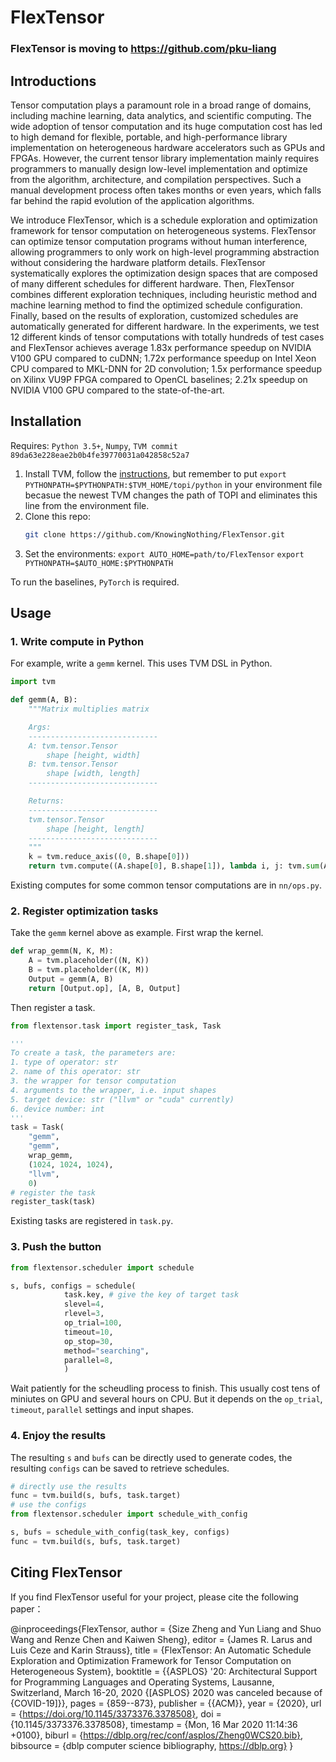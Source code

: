 # FlexTensor

### FlexTensor is moving to https://github.com/pku-liang

## Introductions

Tensor computation plays a paramount role in a broad range
of domains, including machine learning, data analytics, and
scientific computing. The wide adoption of tensor computation
and its huge computation cost has led to high demand
for flexible, portable, and high-performance library implementation
on heterogeneous hardware accelerators such
as GPUs and FPGAs. However, the current tensor library
implementation mainly requires programmers to manually
design low-level implementation and optimize from the algorithm,
architecture, and compilation perspectives. Such
a manual development process often takes months or even
years, which falls far behind the rapid evolution of the application
algorithms.

We introduce FlexTensor, which is a schedule
exploration and optimization framework for tensor computation
on heterogeneous systems. FlexTensor can optimize
tensor computation programs without human interference,
allowing programmers to only work on high-level programming
abstraction without considering the hardware platform
details. FlexTensor systematically explores the optimization
design spaces that are composed of many different schedules
for different hardware. Then, FlexTensor combines different
exploration techniques, including heuristic method and 
machine learning method to find the optimized schedule
configuration. Finally, based on the results of exploration,
customized schedules are automatically generated for different
hardware. In the experiments, we test 12 different kinds
of tensor computations with totally hundreds of test cases
and FlexTensor achieves average 1.83x performance speedup
on NVIDIA V100 GPU compared to cuDNN; 1.72x performance
speedup on Intel Xeon CPU compared to MKL-DNN
for 2D convolution; 1.5x performance speedup on Xilinx
VU9P FPGA compared to OpenCL baselines; 2.21x speedup
on NVIDIA V100 GPU compared to the state-of-the-art.


## Installation

Requires: `Python 3.5+`, `Numpy`, `TVM commit 89da63e228eae2b0b4fe39770031a042858c52a7`

1. Install TVM, follow the [instructions](https://docs.tvm.ai/install/from_source.html), but remember to put `export PYTHONPATH=$PYTHONPATH:$TVM_HOME/topi/python` in your environment file becasue the newest TVM changes the path of TOPI and eliminates this line from the environment file.
2. Clone this repo:
   ```sh
   git clone https://github.com/KnowingNothing/FlexTensor.git
   ```
3. Set the environments:
   `export AUTO_HOME=path/to/FlexTensor`
   `export PYTHONPATH=$AUTO_HOME:$PYTHONPATH`

To run the baselines, `PyTorch` is required.



## Usage

### 1. Write compute in Python

For example, write a `gemm` kernel.
This uses TVM DSL in Python.
```py
import tvm

def gemm(A, B):
    """Matrix multiplies matrix

    Args:
    -----------------------------
    A: tvm.tensor.Tensor
        shape [height, width]
    B: tvm.tensor.Tensor
        shape [width, length]
    -----------------------------

    Returns:
    -----------------------------
    tvm.tensor.Tensor
        shape [height, length]
    -----------------------------
    """
    k = tvm.reduce_axis((0, B.shape[0]))
    return tvm.compute((A.shape[0], B.shape[1]), lambda i, j: tvm.sum(A[i, k] * B[k, j], axis=k))
```
Existing computes for some common tensor computations are in `nn/ops.py`.

### 2. Register optimization tasks
Take the `gemm` kernel above as example.
First wrap the kernel.
```py
def wrap_gemm(N, K, M):
    A = tvm.placeholder((N, K))
    B = tvm.placeholder((K, M))
    Output = gemm(A, B)
    return [Output.op], [A, B, Output]
```
Then register a task.
```py
from flextensor.task import register_task, Task

'''
To create a task, the parameters are:
1. type of operator: str
2. name of this operator: str
3. the wrapper for tensor computation
4. arguments to the wrapper, i.e. input shapes
5. target device: str ("llvm" or "cuda" currently)
6. device number: int
'''
task = Task(
    "gemm", 
    "gemm", 
    wrap_gemm, 
    (1024, 1024, 1024), 
    "llvm", 
    0)
# register the task
register_task(task)
```

Existing tasks are registered in `task.py`.

### 3. Push the button

```py
from flextensor.scheduler import schedule

s, bufs, configs = schedule(
            task.key, # give the key of target task
            slevel=4,
            rlevel=3,
            op_trial=100, 
            timeout=10, 
            op_stop=30, 
            method="searching", 
            parallel=8,
            )
```
Wait patiently for the scheudling process to finish. This usually cost tens of miniutes on GPU and several hours on CPU. But it depends on the `op_trial`, `timeout`, `parallel` settings and input shapes.

### 4. Enjoy the results

The resulting `s` and `bufs` can be directly used to generate codes, the resulting `configs` can be saved to retrieve schedules.

```py
# directly use the results
func = tvm.build(s, bufs, task.target)
# use the configs
from flextensor.scheduler import schedule_with_config

s, bufs = schedule_with_config(task_key, configs)
func = tvm.build(s, bufs, task.target)
```

## Citing FlexTensor
If you find FlexTensor useful for your project, please cite the following paper：

@inproceedings{FlexTensor,
  author    = {Size Zheng and
               Yun Liang and
               Shuo Wang and
               Renze Chen and
               Kaiwen Sheng},
  editor    = {James R. Larus and
               Luis Ceze and
               Karin Strauss},
  title     = {FlexTensor: An Automatic Schedule Exploration and Optimization Framework
               for Tensor Computation on Heterogeneous System},
  booktitle = {{ASPLOS} '20: Architectural Support for Programming Languages and
               Operating Systems, Lausanne, Switzerland, March 16-20, 2020 {[ASPLOS}
               2020 was canceled because of {COVID-19]}},
  pages     = {859--873},
  publisher = {{ACM}},
  year      = {2020},
  url       = {https://doi.org/10.1145/3373376.3378508},
  doi       = {10.1145/3373376.3378508},
  timestamp = {Mon, 16 Mar 2020 11:14:36 +0100},
  biburl    = {https://dblp.org/rec/conf/asplos/Zheng0WCS20.bib},
  bibsource = {dblp computer science bibliography, https://dblp.org}
}

